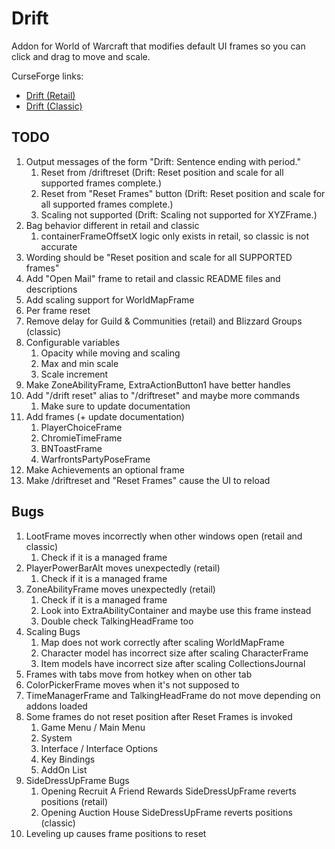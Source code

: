 # Drift
Addon for World of Warcraft that modifies default UI frames so you can click and drag to move and scale.

CurseForge links:
 * [Drift (Retail)](https://www.curseforge.com/wow/addons/drift)
 * [Drift (Classic)](https://www.curseforge.com/wow/addons/driftclassic)

## TODO
1. Output messages of the form "Drift: Sentence ending with period."
   1. Reset from /driftreset (Drift: Reset position and scale for all supported frames complete.)
   1. Reset from "Reset Frames" button (Drift: Reset position and scale for all supported frames complete.)
   1. Scaling not supported (Drift: Scaling not supported for XYZFrame.)
1. Bag behavior different in retail and classic
   1. containerFrameOffsetX logic only exists in retail, so classic is not accurate
1. Wording should be "Reset position and scale for all SUPPORTED frames"
1. Add "Open Mail" frame to retail and classic README files and descriptions
1. Add scaling support for WorldMapFrame
1. Per frame reset
1. Remove delay for Guild & Communities (retail) and Blizzard Groups (classic)
1. Configurable variables
   1. Opacity while moving and scaling
   1. Max and min scale
   1. Scale increment
1. Make ZoneAbilityFrame, ExtraActionButton1 have better handles
1. Add "/drift reset" alias to "/driftreset" and maybe more commands
   1. Make sure to update documentation
1. Add frames (+ update documentation)
   1. PlayerChoiceFrame
   1. ChromieTimeFrame
   1. BNToastFrame
   1. WarfrontsPartyPoseFrame
1. Make Achievements an optional frame
1. Make /driftreset and "Reset Frames" cause the UI to reload

## Bugs
1. LootFrame moves incorrectly when other windows open (retail and classic)
   1. Check if it is a managed frame
1. PlayerPowerBarAlt moves unexpectedly (retail)
   1. Check if it is a managed frame
1. ZoneAbilityFrame moves unexpectedly (retail)
   1. Check if it is a managed frame
   1. Look into ExtraAbilityContainer and maybe use this frame instead
   1. Double check TalkingHeadFrame too
1. Scaling Bugs
   1. Map does not work correctly after scaling WorldMapFrame
   1. Character model has incorrect size after scaling CharacterFrame
   1. Item models have incorrect size after scaling CollectionsJournal
1. Frames with tabs move from hotkey when on other tab
1. ColorPickerFrame moves when it's not supposed to
1. TimeManagerFrame and TalkingHeadFrame do not move depending on addons loaded
1. Some frames do not reset position after Reset Frames is invoked
   1. Game Menu / Main Menu
   1. System
   1. Interface / Interface Options
   1. Key Bindings
   1. AddOn List
1. SideDressUpFrame Bugs
   1. Opening Recruit A Friend Rewards SideDressUpFrame reverts positions (retail)
   1. Opening Auction House SideDressUpFrame reverts positions (classic)
1. Leveling up causes frame positions to reset
